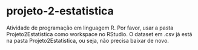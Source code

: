# projeto-2-estatistica
Atividade de programação em linguagem R.
Por favor, usar a pasta Projeto2Estatistica como workspace no RStudio.
O dataset em .csv já está na pasta Projeto2Estatistica, ou seja, não precisa baixar de novo.
